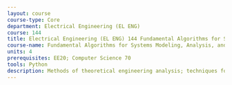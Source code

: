 ```yaml
---
layout: course 
course-type: Core
department: Electrical Engineering (EL ENG)
course: 144
title: Electrical Engineering (EL ENG) 144 Fundamental Algorithms for Systems Modeling, Analysis, and Optimization
course-name: Fundamental Algorithms for Systems Modeling, Analysis, and Optimization
units: 4
prerequisites: EE20; Computer Science 70
tools: Python
description: Methods of theoretical engineering analysis; techniques for analyzing partial differential equations and the use of special functions related to engineering systems. Sponsoring Department - Mechanical Engineering.
---
```


